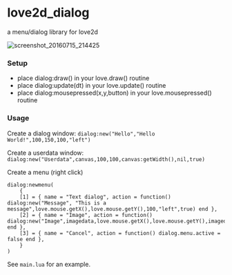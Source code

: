 # love2d_dialog
a menu/dialog library for love2d

![screenshot_20160715_214425](https://cloud.githubusercontent.com/assets/1535179/16887993/55a18ab2-4ad5-11e6-82fc-c19c56fa1d41.png)


### Setup

* place dialog:draw() in your love.draw() routine
* place dialog:update(dt) in your love.update() routine
* place dialog:mousepressed(x,y,button) in your love.mousepressed() routine
 
### Usage
Create a dialog window:
``dialog:new("Hello","Hello World!",100,150,100,"left")``

Create a userdata window:
``dialog:new("Userdata",canvas,100,100,canvas:getWidth(),nil,true)``

Create a menu (right click)
```
dialog:newmenu(
	{
	[1] = { name = "Text dialog", action = function() dialog:new("Message", "This is a message",love.mouse.getX(),love.mouse.getY(),100,"left",true) end },
	[2] = { name = "Image", action = function() dialog:new("Image",imagedata,love.mouse.getX(),love.mouse.getY(),imagedata:getWidth(),nil,true) end },
	[3] = { name = "Cancel", action = function() dialog.menu.active = false end },
	}
)
```
See `main.lua` for an example.
